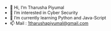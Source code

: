 - 👋 Hi, I’m Tharusha Piyumal
- 👀 I’m interested in Cyber Security
- 🌱 I’m currently learning Python and Java-Script
- 📫 Mail : 1tharushapiyumal@gmail.com 

<!---
thxrxsh/thxrxsh is a ✨ special ✨ repository because its `README.md` (this file) appears on your GitHub profile.
You can click the Preview link to take a look at your changes.
--->
